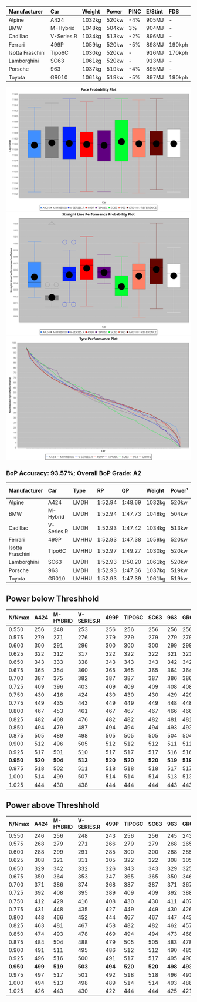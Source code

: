 | Manufacturer     | Car        | Weight | Power | PINC    | E/Stint | FDS     |
|:-|:-|:-|:-|:-|:-|:-|
| Alpine           | A424       | 1032kg | 520kw | -4%     | 905MJ   |    -    |
| BMW              | M-Hybrid   | 1048kg | 504kw | 3%      | 904MJ   |    -    |
| Cadillac         | V-Series.R | 1034kg | 513kw | -2%     | 896MJ   |    -    |
| Ferrari          | 499P       | 1059kg | 520kw | -5%     | 898MJ   | 190kph  |
| Isotta Fraschini | Tipo6C     | 1030kg | 520kw |    -    | 916MJ   | 170kph  |
| Lamborghini      | SC63       | 1061kg | 520kw |    -    | 913MJ   |    -    |
| Porsche          | 963        | 1037kg | 519kw | -4%     | 895MJ   |    -    |
| Toyota           | GR010      | 1061kg | 519kw | -5%     | 897MJ   | 190kph  |

![PACECHART](./IMG/AUTO.png)
![STRAIGHTLINEPERFORMANCECHART](./IMG/AUTO_sp.png)
![TYREPERFORMANCECHART](./IMG/AUTO_tw.png)

### BoP Accuracy: 93.57%; Overall BoP Grade: A2
| Manufacturer     | Car        | Type  | RP      | QP      | Weight | Power¹ | Threshhold | PINC    | Power² | E/Stint | AVG Vmax  | FDS     | RDLC | L/Stint | BOP-Grade | Model Accuracy | Model Points | Match%  |
|:-|:-|:-|:-|:-|:-|:-|:-|:-|:-|:-|:-|:-|:-|:-|:-|:-|:-|:-|
| Alpine           | A424       | LMDH  | 1:52.94 | 1:48.69 | 1032kg | 520kw  | 210.0kph   | -4%     | 499kw  |  905MJ  | 279.45kph |    -    | 1.03 | 35      | +C1       | 100.00%        | 642          | 75.08%  |
| BMW              | M-Hybrid   | LMDH  | 1:52.94 | 1:47.73 | 1048kg | 504kw  | 210.0kph   | 3%      | 519kw  |  904MJ  | 276.03kph |    -    | 1.02 | 35      | ~A1       | 100.00%        | 1714         | 98.26%  |
| Cadillac         | V-Series.R | LMDH  | 1:52.93 | 1:47.42 | 1034kg | 513kw  | 210.0kph   | -2%     | 503kw  |  896MJ  | 279.47kph |    -    | 1.02 | 35      | ~A1       | 98.95%         | 2271         | 100.00% |
| Ferrari          | 499P       | LMHHU | 1:52.93 | 1:47.38 | 1059kg | 520kw  | 210.0kph   | -5%     | 494kw  |  898MJ  | 280.21kph | 190kph  | 1.03 | 35      | ~A1       | 99.93%         | 2718         | 99.12%  |
| Isotta Fraschini | Tipo6C     | LMHHU | 1:52.97 | 1:49.27 | 1030kg | 520kw  | 0.0kph     |    -    | 520kw  |  916MJ  | 281.55kph | 170kph  | 1.08 | 35      | +C1       | 92.36%         | 133          | 76.11%  |
| Lamborghini      | SC63       | LMDH  | 1:52.93 | 1:50.20 | 1061kg | 520kw  | 210.0kph   |    -    | 520kw  |  913MJ  | 277.37kph |    -    | 1.03 | 35      | ~A1       | 96.54%         | 418          | 100.00% |
| Porsche          | 963        | LMDH  | 1:52.93 | 1:47.36 | 1037kg | 519kw  | 210.0kph   | -4%     | 498kw  |  895MJ  | 279.43kph |    -    | 1.02 | 35      | ~A1       | 99.98%         | 6168         | 100.00% |
| Toyota           | GR010      | LMHHU | 1:52.93 | 1:47.39 | 1061kg | 519kw  | 210.0kph   | -5%     | 493kw  |  897MJ  | 279.80kph | 190kph  | 1.03 | 35      | ~A1       | 98.53%         | 3557         | 100.00% |

## Power below Threshhold
| N/Nmax    | A424    | M-HYBRID | V-SERIES.R | 499P    | TIPO6C  | SC63    | 963     | GR010   |
|:-|:-|:-|:-|:-|:-|:-|:-|:-|
|  0.550    |  256    |  248     |  253       |  256    |  256    |  256    |  256    |  256    |
|  0.575    |  279    |  271     |  276       |  279    |  279    |  279    |  279    |  279    |
|  0.600    |  300    |  291     |  296       |  300    |  300    |  300    |  299    |  299    |
|  0.625    |  322    |  312     |  317       |  322    |  322    |  322    |  321    |  321    |
|  0.650    |  343    |  333     |  338       |  343    |  343    |  343    |  342    |  342    |
|  0.675    |  365    |  354     |  360       |  365    |  365    |  365    |  364    |  364    |
|  0.700    |  387    |  375     |  382       |  387    |  387    |  387    |  386    |  386    |
|  0.725    |  409    |  396     |  403       |  409    |  409    |  409    |  408    |  408    |
|  0.750    |  430    |  416     |  424       |  430    |  430    |  430    |  429    |  429    |
|  0.775    |  449    |  435     |  443       |  449    |  449    |  449    |  448    |  448    |
|  0.800    |  467    |  453     |  461       |  467    |  467    |  467    |  466    |  466    |
|  0.825    |  482    |  468     |  476       |  482    |  482    |  482    |  481    |  481    |
|  0.850    |  494    |  479     |  487       |  494    |  494    |  494    |  493    |  493    |
|  0.875    |  505    |  489     |  498       |  505    |  505    |  505    |  504    |  504    |
|  0.900    |  512    |  496     |  505       |  512    |  512    |  512    |  511    |  511    |
|  0.925    |  517    |  501     |  510       |  517    |  517    |  517    |  516    |  516    |
| **0.950** | **520** | **504**  | **513**    | **520** | **520** | **520** | **519** | **519** |
|  0.975    |  518    |  502     |  511       |  518    |  518    |  518    |  517    |  517    |
|  1.000    |  514    |  499     |  507       |  514    |  514    |  514    |  513    |  513    |
|  1.025    |  444    |  430     |  438       |  444    |  444    |  444    |  443    |  443    |

## Power above Threshhold
| N/Nmax    | A424    | M-HYBRID | V-SERIES.R | 499P    | TIPO6C  | SC63    | 963     | GR010   |
|:-|:-|:-|:-|:-|:-|:-|:-|:-|
|  0.550    |  246    |  256     |  248       |  243    |  256    |  256    |  245    |  243    |
|  0.575    |  268    |  279     |  271       |  266    |  279    |  279    |  268    |  265    |
|  0.600    |  288    |  299     |  291       |  285    |  300    |  300    |  288    |  285    |
|  0.625    |  308    |  321     |  311       |  305    |  322    |  322    |  308    |  305    |
|  0.650    |  329    |  342     |  332       |  326    |  343    |  343    |  329    |  325    |
|  0.675    |  350    |  364     |  353       |  347    |  365    |  365    |  350    |  346    |
|  0.700    |  371    |  386     |  374       |  368    |  387    |  387    |  371    |  367    |
|  0.725    |  392    |  408     |  395       |  389    |  409    |  409    |  392    |  388    |
|  0.750    |  412    |  429     |  416       |  408    |  430    |  430    |  411    |  407    |
|  0.775    |  431    |  448     |  435       |  427    |  449    |  449    |  430    |  426    |
|  0.800    |  448    |  466     |  452       |  444    |  467    |  467    |  447    |  443    |
|  0.825    |  463    |  481     |  467       |  458    |  482    |  482    |  462    |  457    |
|  0.850    |  474    |  493     |  478       |  469    |  494    |  494    |  473    |  468    |
|  0.875    |  484    |  504     |  488       |  479    |  505    |  505    |  483    |  478    |
|  0.900    |  491    |  511     |  495       |  486    |  512    |  512    |  490    |  485    |
|  0.925    |  496    |  516     |  500       |  491    |  517    |  517    |  495    |  490    |
| **0.950** | **499** | **519**  | **503**    | **494** | **520** | **520** | **498** | **493** |
|  0.975    |  497    |  517     |  501       |  492    |  518    |  518    |  496    |  491    |
|  1.000    |  494    |  513     |  498       |  489    |  514    |  514    |  493    |  488    |
|  1.025    |  426    |  443     |  430       |  422    |  444    |  444    |  425    |  421    |
